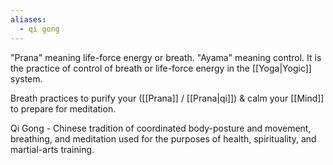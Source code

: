 ```yaml
---
aliases:
  - qi gong
---
```

"Prana" meaning life-force energy or breath. "Ayama" meaning control. It is the practice of control of breath or life-force energy in the [[Yoga|Yogic]] system.

Breath practices to purify your ([[Prana]] / [[Prana|qi]]) & calm your [[Mind]] to prepare for meditation.

Qi Gong - Chinese tradition of coordinated body-posture and movement, breathing, and meditation used for the purposes of health, spirituality, and martial-arts training.